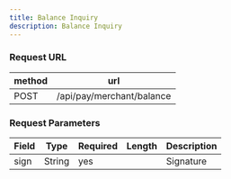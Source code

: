 ```yaml
---
title: Balance Inquiry
description: Balance Inquiry
---
```


### Request URL

| method | url                       |
| ------ | ------------------------- |
| POST   | /api/pay/merchant/balance |

### Request Parameters

| Field | Type   | Required | Length | Description |
| ----- | ------ | -------- | ------ | ----------- |
| sign  | String | yes      |        | Signature   |
